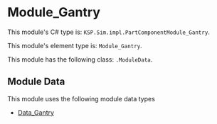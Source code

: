 # Module_Gantry

This module's C# type is: `KSP.Sim.impl.PartComponentModule_Gantry`.

This module's element type is: `Module_Gantry`.

This module has the following class: `.ModuleData`.

## Module Data

This module uses the following module data types

- [Data_Gantry](Data_Gantry.md)